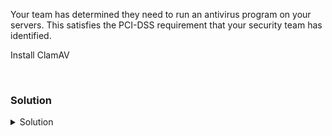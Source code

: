 Your team has determined they need to run an antivirus program on your servers. This satisfies the PCI-DSS requirement that your security team has identified.

Install ClamAV

<br>

### Solution
<details>
<summary>Solution</summary>

Update your apt repository.

```plain
apt-get update -y
```{{exec}}

Install ClamAV.

```plain
apt-get install clamav clamav-daemon -y
```{{exec}}

Verify that you have the binaries on your system.

```plain
which clamscan
which freshclam
```{{exec}}

Now that you've installed ClamAV, let's move on and go to the next part of the lab.

</details>